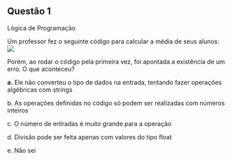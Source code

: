 

## Questão 1
Lógica de Programação

Um professor fez o seguinte código para calcular a média de seus alunos:
![](https://raw.githubusercontent.com/educacionalAda/Banco-de-questoes/processo-seletivo-unimed-data-academy-campinas/Dados/Processos%20seletivos/Unimed%20Campinas%20Data%20Academy/000001.png?token=GHSAT0AAAAAACFFPMLGYWCS6LENBOYDQCGSZH7PEIA)

Porém, ao rodar o código pela primeira vez, foi apontada a existência de um erro. O que aconteceu?

**a.** Ele não converteu o tipo de dados na entrada, tentando fazer operações algébricas com strings

b. As operações definidas no código só podem ser realizadas com números inteiros

c. O número de entradas é muito grande para a operação

d. Divisão pode ser feita apenas com valores do tipo float

e. Não sei



